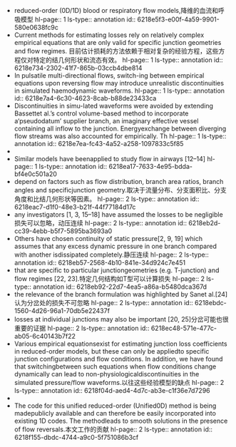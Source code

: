 - reduced-order (0D/1D) blood or respiratory flow models,降维的血流和呼吸模型
  hl-page:: 1
  ls-type:: annotation
  id:: 6218e5f3-e00f-4a59-9901-580e0638fc9c
- Current methods for estimating losses rely on relatively complex empirical equations that are only valid for specific junction geometries and flow regimes. 目前估计损耗的方法依赖于相对复杂的经验方程，这些方程仅对特定的结几何形状和流态有效。
  hl-page:: 1
  ls-type:: annotation
  id:: 6218e734-2302-41f7-865b-03ccb4dbe814
- In pulsatile multi-directional flows, switch-ing between empirical equations upon reversing flow may introduce unrealistic discontinuities in simulated haemodynamic waveforms.
  hl-page:: 1
  ls-type:: annotation
  id:: 6218e7a4-6c30-4623-8cab-b88de23433ca
- Discontinuities in simu-lated waveforms were avoided by extending Bassettet al.’s control volume-based method to incorporate a‘pseudodatum’ supplier branch, an imaginary effective vessel containing all inflow to the junction. Energyexchange between diverging flow streams was also accounted for empirically. Th
  hl-page:: 1
  ls-type:: annotation
  id:: 6218e7ea-fc43-4a52-a258-1097833c5f85
-
- Similar models have beenapplied to study flow in airways [12–14]
  hl-page:: 1
  ls-type:: annotation
  id:: 6218ea17-7633-4e95-bdda-bf4e0c501a20
- depend on factors such as flow distribution, branch area ratios, branch angles and specificjunction geometry.取决于流量分布、分支面积比、分支角度和比结几何形状等因素。
  hl-page:: 2
  ls-type:: annotation
  id:: 6218eac7-d1f0-48e3-b21f-44f77184d17c
- any investigators [1, 3, 15–18] have assumed the losses to be negligible损失可以忽略，动压连续
  hl-page:: 2
  ls-type:: annotation
  id:: 6218eb2d-cc39-4ebb-b5f7-5895ba3693a0
- Others have chosen continuity of static pressure[2, 9, 19] which assumes that any excess dynamic pressure in one branch compared with another isdissipated completely.静压连续
  hl-page:: 2
  ls-type:: annotation
  id:: 6218eb57-2568-4b10-841e-34d924c7e451
- that are specific to particular junctiongeometries (e.g. T-junction) and flow regimes [22, 23].特定几何结构如T型可以计算损失
  hl-page:: 2
  ls-type:: annotation
  id:: 6218eb92-22d7-4ea5-a86a-b5480dca367d
- the relevance of the branch formulation was highlighted by Sanet al.[24]认为分岔处的损失不可忽略
  hl-page:: 2
  ls-type:: annotation
  id:: 6218ebdc-1560-4d26-96a1-70db5e22437f
- losses at individual junctions may also be important [20, 25]分岔可能也很重要的证据
  hl-page:: 2
  ls-type:: annotation
  id:: 6218ec48-571e-477c-ab05-6c40143b7f22
- Various empirical equationsexist for estimating junction loss coefficients in reduced-order models, but these can only be appliedto specific junction configurations and flow conditions. In addition, we have found that switchingbetween such equations when flow conditions change dynamically can lead to non-physiologicaldiscontinuities in the simulated pressure/flow waveforms.以往这些经验模型的缺点
  hl-page:: 2
  ls-type:: annotation
  id:: 6218f04d-aed4-4d7c-ab3e-c1f36e7d7296
-
- The code for this unified reduced-order (Unified0D) method is being madepublicly available and can therefore be easily incorporated into existing 1D codes. The methodleads to smooth solutions in the presence of flow reversals.本文工作的贡献
  hl-page:: 2
  ls-type:: annotation
  id:: 6218f155-dbdc-4744-a9c0-5f751086b3cf
